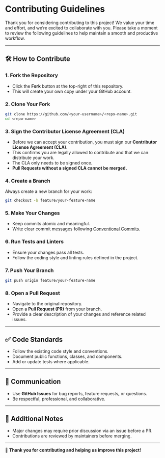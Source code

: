 # Contributing Guidelines

Thank you for considering contributing to this project! We value your time and effort, and we’re excited to collaborate with you. Please take a moment to review the following guidelines to help maintain a smooth and productive workflow.

---

## 🛠️ How to Contribute

### 1. Fork the Repository
- Click the **Fork** button at the top-right of this repository.  
- This will create your own copy under your GitHub account.

### 2. Clone Your Fork
```bash
git clone https://github.com/<your-username>/<repo-name>.git
cd <repo-name>
```

### 3. Sign the Contributor License Agreement (CLA)
- Before we can accept your contribution, you must sign our **Contributor License Agreement (CLA)**.  
- This confirms you are legally allowed to contribute and that we can distribute your work.  
- The CLA only needs to be signed once.  
- **Pull Requests without a signed CLA cannot be merged.**

### 4. Create a Branch
Always create a new branch for your work:
```bash
git checkout -b feature/your-feature-name
```

### 5. Make Your Changes
- Keep commits atomic and meaningful.  
- Write clear commit messages following [Conventional Commits](https://www.conventionalcommits.org/).  

### 6. Run Tests and Linters
- Ensure your changes pass all tests.  
- Follow the coding style and linting rules defined in the project.  

### 7. Push Your Branch
```bash
git push origin feature/your-feature-name
```

### 8. Open a Pull Request
- Navigate to the original repository.  
- Open a **Pull Request (PR)** from your branch.  
- Provide a clear description of your changes and reference related issues.  

---

## ✅ Code Standards
- Follow the existing code style and conventions.  
- Document public functions, classes, and components.  
- Add or update tests where applicable.  

---

## 💬 Communication
- Use **GitHub Issues** for bug reports, feature requests, or questions.  
- Be respectful, professional, and collaborative.  

---

## 📝 Additional Notes
- Major changes may require prior discussion via an issue before a PR.  
- Contributions are reviewed by maintainers before merging.  

---

🙌 **Thank you for contributing and helping us improve this project!**
